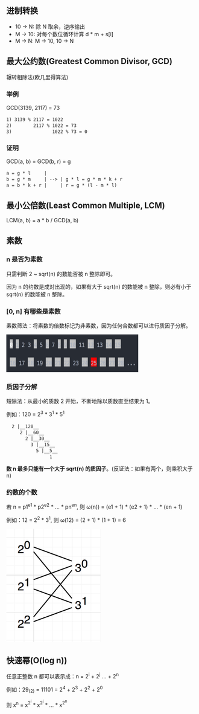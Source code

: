 ## 进制转换
- 10 -> N: 除 N 取余，逆序输出
- M -> 10: 对每个数位循环计算 d * m + s[i]
- M -> N: M -> 10, 10 -> N

## 最大公约数(Greatest Common Divisor, GCD)
辗转相除法(欧几里得算法)
### 举例
GCD(3139, 2117) = 73
```
1) 3139 % 2117 = 1022
2)        2117 % 1022 = 73
3)               1022 % 73 = 0
```

### 证明
GCD(a, b) = GCD(b, r) = g
```
a = g * l     |
b = g * m     | --> | g * l = g * m * k + r  
a = b * k + r |     | r = g * (l - m * l)
```

## 最小公倍数(Least Common Multiple, LCM)
LCM(a, b) = a * b / GCD(a, b)

## 素数
### n 是否为素数
只需判断 2 ~ sqrt(n) 的数能否被 n 整除即可。

因为 n 的约数是成对出现的，如果有大于 sqrt(n) 的数能被 n 整除，则必有小于 sqrt(n) 的数能被 n 整除。

### [0, n] 有哪些是素数
素数筛法：将素数的倍数标记为非素数，因为任何合数都可以进行质因子分解。

<img src="../images/math/prime_number_sieve.png" width="350" height="100">

### 质因子分解
短除法：从最小的质数 2 开始，不断地除以质数直至结果为 1。

例如：120 = 2<sup>3</sup> * 3<sup>1</sup> * 5<sup>1</sup>

```
  2 |__120__
     2 |__60__
       2 |__30__
         3 |__15__
           5 |__5__
                1
```

**数 n 最多只能有一个大于 sqrt(n) 的质因子**。(反证法：如果有两个，则乘积大于 n)

### 约数的个数
若 n = p1<sup>e1</sup> * p2<sup>e2</sup> * ... * pn<sup>en</sup>, 则 ω(n)) = (e1 + 1) * (e2 + 1) * ... * (en + 1)

例如：12 = 2<sup>2</sup> * 3<sup>1</sup>, 则 ω(12) = (2 + 1) * (1 + 1) = 6

<img src="../images/math/num_of_factors.png" width="250" height="300">

## 快速幂(O(log n))
任意正整数 n 都可以表示成：n = 2<sup>i</sup> + 2<sup>j</sup> ... + 2<sup>n</sup>

例如：29<sub>(2)</sub> = 11101 = 2<sup>4</sup> + 2<sup>3</sup> + 2<sup>2</sup> + 2<sup>0</sup>

则 x<sup>n</sup> = x<sup>2<sup>i</sup></sup> * x<sup>2<sup>j</sup></sup> * ... * x<sup>2<sup>n</sup></sup>
